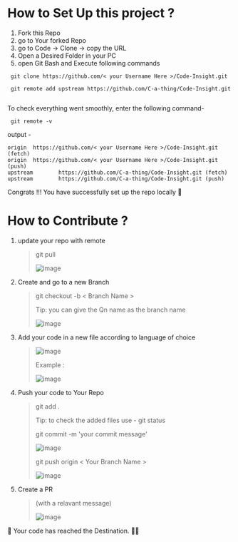 # How to Set Up this project ?
1. Fork this Repo
2. go to Your forked Repo
3. go to Code -> Clone -> copy the URL
4. Open a Desired Folder in your PC
5. open Git Bash and Execute following commands
```
 git clone https://github.com/< your Username Here >/Code-Insight.git
 
 git remote add upstream https://github.com/C-a-thing/Code-Insight.git
 
```

To check everything went smoothly, enter the following command- 

```
 git remote -v
```

output -
```
origin  https://github.com/< your Username Here >/Code-Insight.git (fetch)
origin  https://github.com/< your Username Here >/Code-Insight.git (push)
upstream        https://github.com/C-a-thing/Code-Insight.git (fetch)
upstream        https://github.com/C-a-thing/Code-Insight.git (push)
```


Congrats !!! You have successfully set up the repo locally 🎉

# How to Contribute ?
1. update your repo with remote 
   >git pull
   >
   >![image](https://user-images.githubusercontent.com/69809086/154010733-dd1d60d3-318f-4034-82bc-38a20ad359bc.png)

2. Create and go to a new Branch 
   > git checkout -b < Branch Name >
   > 
   > Tip: you can give the Qn name as the branch name
   > 
   > ![image](https://user-images.githubusercontent.com/69809086/154011243-af1e74c6-342d-4904-aa0e-a8591a0eef91.png)

3. Add your code in a new file according to language of choice 
   > ![image](https://user-images.githubusercontent.com/69809086/154012901-105a5624-e3a2-4e8a-94dd-726ed18b64a2.png)
   >
   >  Example : 
   >  
   >  ![image](https://user-images.githubusercontent.com/69809086/154014011-f934dc2c-d40f-4d4f-ba86-c228305ba1b2.png)

4. Push your code to Your Repo
   > git add .
   > 
   > Tip: to check the added files use - git status 
   > 
   > git commit -m 'your commit message'
   > 
   > ![image](https://user-images.githubusercontent.com/69809086/154014796-c84299e9-cb8f-4c65-8d69-e4c471823dd0.png)
   > 
   > git push origin < Your Branch Name >
   > 
   >  ![image](https://user-images.githubusercontent.com/69809086/154015457-f2e3d2db-9c9a-4cdc-81f6-71cb7cb466fd.png)
   
 5. Create a PR
    > (with a relavant message)
    > 
    > ![image](https://user-images.githubusercontent.com/69809086/154078591-97afc9f7-0261-44eb-ac2f-9f296d09a9fd.png)
   
  🚀 Your code has reached the Destination. 🙌🏼




